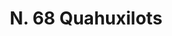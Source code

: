 ---
title: "N. 68 Quahuxilots"
permalink: "/edition/plant068/"
plant-name: "N. 68"
plant-number: "068"
plant-xml: "/assets/xml/plant068.xml"
plant-img1: "/assets/img/plant068_verso.jpg"
plant-img2: "/assets/img/plant068.jpg"
plant-title: "N. 68 Quahuxilots"
plant-wfo-link: ""
plant-kew-link: ""
plant-taxon-content: "Not identified"
layout: single-xml
---